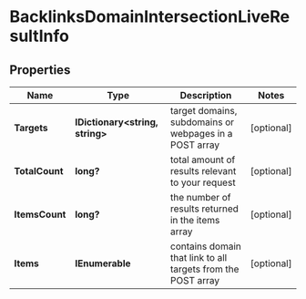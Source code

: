 # BacklinksDomainIntersectionLiveResultInfo


## Properties

| Name | Type | Description | Notes |
|------------ | ------------- | ------------- | -------------|
**Targets** | **IDictionary<string, string>** | target domains, subdomains or webpages in a POST array |[optional]|
**TotalCount** | **long?** | total amount of results relevant to your request |[optional]|
**ItemsCount** | **long?** | the number of results returned in the items array |[optional]|
**Items** | **IEnumerable<BacklinksDomainIntersectionLiveItem>** | contains domain that link to all targets from the POST array |[optional]|